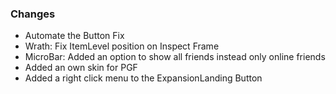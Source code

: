 ### Changes ###

  * Automate the Button Fix
  * Wrath: Fix ItemLevel position on Inspect Frame
  * MicroBar: Added an option to show all friends instead only online friends
  * Added an own skin for PGF
  * Added a right click menu to the ExpansionLanding Button

